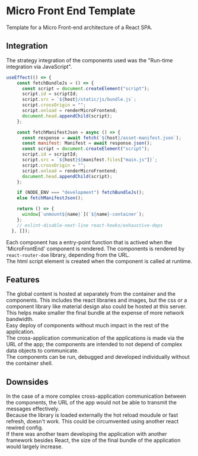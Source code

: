 # Micro Front End Template
Template for a Micro Front-end architecture of a React SPA.

## Integration 
The strategy integration of the components used was the "Run-time integration via JavaScript".
```JavaScript
useEffect(() => {
    const fetchBundleJs = () => {
      const script = document.createElement("script");
      script.id = scriptId;
      script.src = `${host}/static/js/bundle.js`;
      script.crossOrigin = "";
      script.onload = renderMicroFrontend;
      document.head.appendChild(script);
    };

    const fetchManifestJson = async () => {
      const response = await fetch(`${host}/asset-manifest.json`);
      const manifest: Manifest = await response.json();
      const script = document.createElement("script");
      script.id = scriptId;
      script.src = `${host}${manifest.files["main.js"]}`;
      script.crossOrigin = "";
      script.onload = renderMicroFrontend;
      document.head.appendChild(script);
    };

    if (NODE_ENV === "development") fetchBundleJs();
    else fetchManifestJson();

    return () => {
      window[`unmount${name}`](`${name}-container`);
    };
    // eslint-disable-next-line react-hooks/exhaustive-deps
  }, []);
```
Each component has a entry-point function that is actived when the 'MicroFrontEnd' component is rendered. The components is rendered by `react-router-dom` library, depending from the URL.  
The html script element is created when the component is called at runtime.

## Features
The global content is hosted at separately from the container and the components. This includes the react libraries and images, but the css or a component library like material design also could be hosted at this server.  
This helps make smaller the final bundle at the expense of more network bandwidth.  
Easy deploy of components without much impact in the rest of the application.  
The cross-application communication of the applications is made via the URL of the app; the components are intended to not depend of complex data objects to communicate.  
The components can be run, debugged and developed individually without the container shell.  

## Downsides 
In the case of a more complex cross-application communication between the components, the URL of the app would not be able to transmit the messages effectively.  
Because the library is loaded externally the hot reload moudule or fast refresh, doesn't work. This could be circumvented using another react rewired config.  
If there was another team developing the application with another framework besides React, the size of the final bundle of the application would largely increase.

